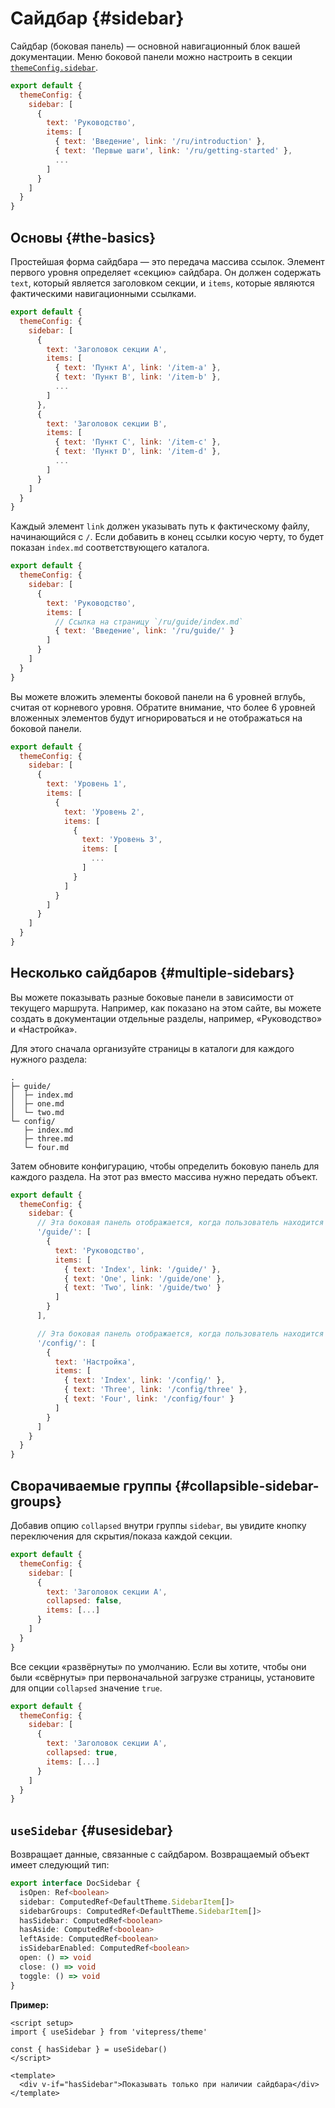 # Сайдбар {#sidebar}

Сайдбар (боковая панель) — основной навигационный блок вашей документации. Меню боковой панели можно настроить в секции [`themeConfig.sidebar`](./default-theme-config#sidebar).

```js
export default {
  themeConfig: {
    sidebar: [
      {
        text: 'Руководство',
        items: [
          { text: 'Введение', link: '/ru/introduction' },
          { text: 'Первые шаги', link: '/ru/getting-started' },
          ...
        ]
      }
    ]
  }
}
```

## Основы {#the-basics}

Простейшая форма сайдбара — это передача массива ссылок. Элемент первого уровня определяет «секцию» сайдбара. Он должен содержать `text`, который является заголовком секции, и `items`, которые являются фактическими навигационными ссылками.

```js
export default {
  themeConfig: {
    sidebar: [
      {
        text: 'Заголовок секции A',
        items: [
          { text: 'Пункт A', link: '/item-a' },
          { text: 'Пункт B', link: '/item-b' },
          ...
        ]
      },
      {
        text: 'Заголовок секции B',
        items: [
          { text: 'Пункт C', link: '/item-c' },
          { text: 'Пункт D', link: '/item-d' },
          ...
        ]
      }
    ]
  }
}
```

Каждый элемент `link` должен указывать путь к фактическому файлу, начинающийся с `/`. Если добавить в конец ссылки косую черту, то будет показан `index.md` соответствующего каталога.

```js
export default {
  themeConfig: {
    sidebar: [
      {
        text: 'Руководство',
        items: [
          // Ссылка на страницу `/ru/guide/index.md`
          { text: 'Введение', link: '/ru/guide/' }
        ]
      }
    ]
  }
}
```

Вы можете вложить элементы боковой панели на 6 уровней вглубь, считая от корневого уровня. Обратите внимание, что более 6 уровней вложенных элементов будут игнорироваться и не отображаться на боковой панели.

```js
export default {
  themeConfig: {
    sidebar: [
      {
        text: 'Уровень 1',
        items: [
          {
            text: 'Уровень 2',
            items: [
              {
                text: 'Уровень 3',
                items: [
                  ...
                ]
              }
            ]
          }
        ]
      }
    ]
  }
}
```

## Несколько сайдбаров {#multiple-sidebars}

Вы можете показывать разные боковые панели в зависимости от текущего маршрута. Например, как показано на этом сайте, вы можете создать в документации отдельные разделы, например, «Руководство» и «Настройка».

Для этого сначала организуйте страницы в каталоги для каждого нужного раздела:

```
.
├─ guide/
│  ├─ index.md
│  ├─ one.md
│  └─ two.md
└─ config/
   ├─ index.md
   ├─ three.md
   └─ four.md
```

Затем обновите конфигурацию, чтобы определить боковую панель для каждого раздела. На этот раз вместо массива нужно передать объект.

```js
export default {
  themeConfig: {
    sidebar: {
      // Эта боковая панель отображается, когда пользователь находится в директории `guide`
      '/guide/': [
        {
          text: 'Руководство',
          items: [
            { text: 'Index', link: '/guide/' },
            { text: 'One', link: '/guide/one' },
            { text: 'Two', link: '/guide/two' }
          ]
        }
      ],

      // Эта боковая панель отображается, когда пользователь находится в директории `config`
      '/config/': [
        {
          text: 'Настройка',
          items: [
            { text: 'Index', link: '/config/' },
            { text: 'Three', link: '/config/three' },
            { text: 'Four', link: '/config/four' }
          ]
        }
      ]
    }
  }
}
```

## Сворачиваемые группы {#collapsible-sidebar-groups}

Добавив опцию `collapsed` внутри группы `sidebar`, вы увидите кнопку переключения для скрытия/показа каждой секции.

```js
export default {
  themeConfig: {
    sidebar: [
      {
        text: 'Заголовок секции A',
        collapsed: false,
        items: [...]
      }
    ]
  }
}
```

Все секции «развёрнуты» по умолчанию. Если вы хотите, чтобы они были «свёрнуты» при первоначальной загрузке страницы, установите для опции `collapsed` значение `true`.

```js
export default {
  themeConfig: {
    sidebar: [
      {
        text: 'Заголовок секции A',
        collapsed: true,
        items: [...]
      }
    ]
  }
}
```

## `useSidebar` <Badge type="info" text="композабл" /> {#usesidebar}

Возвращает данные, связанные с сайдбаром. Возвращаемый объект имеет следующий тип:

```ts
export interface DocSidebar {
  isOpen: Ref<boolean>
  sidebar: ComputedRef<DefaultTheme.SidebarItem[]>
  sidebarGroups: ComputedRef<DefaultTheme.SidebarItem[]>
  hasSidebar: ComputedRef<boolean>
  hasAside: ComputedRef<boolean>
  leftAside: ComputedRef<boolean>
  isSidebarEnabled: ComputedRef<boolean>
  open: () => void
  close: () => void
  toggle: () => void
}
```

**Пример:**

```vue
<script setup>
import { useSidebar } from 'vitepress/theme'

const { hasSidebar } = useSidebar()
</script>

<template>
  <div v-if="hasSidebar">Показывать только при наличии сайдбара</div>
</template>
```
